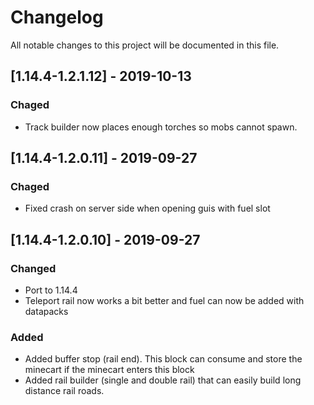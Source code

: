 # Changelog
All notable changes to this project will be documented in this file.

## [1.14.4-1.2.1.12] - 2019-10-13
### Chaged
 - Track builder now places enough torches so mobs cannot spawn.

## [1.14.4-1.2.0.11] - 2019-09-27
### Chaged
- Fixed crash on server side when opening guis with fuel slot

## [1.14.4-1.2.0.10] - 2019-09-27
### Changed
- Port to 1.14.4
- Teleport rail now works a bit better and fuel can now be added with datapacks 

### Added
- Added buffer stop (rail end). This block can consume and store the minecart if the minecart enters this block
- Added rail builder (single and double rail) that can easily build long distance rail roads.
